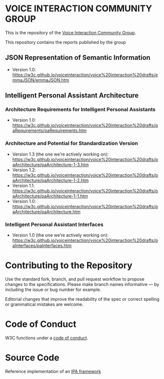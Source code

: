 
# VOICE INTERACTION COMMUNITY GROUP

This is the repository of the [Voice Interaction Community Group](https://www.w3.org/community/voiceinteraction/).

This repository contains the reports published by the group

## JSON Representation of Semantic Information

- Version 1.0: <https://w3c.github.io/voiceinteraction/voice%20interaction%20drafts/emmaJSON/emmaJSON.htm>

## Intelligent Personal Assistant Architecture

### Architecture Requirements for Intelligent Personal Assistants

- Version 1.0: <https://w3c.github.io/voiceinteraction/voice%20interaction%20drafts/paRequirements/paRequirements.htm>

### Architecture and Potential for Standardization Version

- Version 1.3 (the one we’re actively working on): <https://w3c.github.io/voiceinteraction/voice%20interaction%20drafts/paArchitecture/paArchitecture-1-3.htm>
- Version 1.2: <https://w3c.github.io/voiceinteraction/voice%20interaction%20drafts/paArchitecture/paArchitecture-1-2.htm>
- Version 1.1: <https://w3c.github.io/voiceinteraction/voice%20interaction%20drafts/paArchitecture/paArchitecture-1-1.htm>
- Version 1.0: <https://w3c.github.io/voiceinteraction/voice%20interaction%20drafts/paArchitecture/paArchitecture.htm>

### Intelligent Personal Assistant Interfaces

- Version 1.0 (the one we’re actively working on): <https://w3c.github.io/voiceinteraction/voice%20interaction%20drafts/paInterfaces/paInterfaces.htm>

# Contributing to the Repository

Use the standard fork, branch, and pull request workflow to propose changes to the specifications. Please make branch names informative — by including the issue or bug number for example.

Editorial changes that improve the readability of the spec or correct spelling or grammatical mistakes are welcome.


# Code of Conduct

W3C functions under a [code of conduct](https://www.w3.org/Consortium/cepc/).

# Source Code
Reference implementation of an [IPA framework](source/SOURCE.md)
